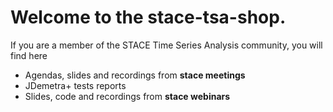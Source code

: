 # Welcome to the stace-tsa-shop.

If you are a member of the STACE Time Series Analysis community, you will find here 
- Agendas, slides and recordings from **stace meetings** 
- JDemetra+ tests reports
- Slides, code and recordings from **stace webinars** 

